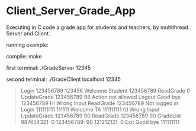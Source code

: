 # Client_Server_Grade_App
Executing in C code a grade app for students and teachers, by multithread Server and Client.

running example:

compile:
make

first terminal:
./GradeServer 12345

second terminal:
./GradeClient localhost 12345
> Login 123456789 123456
Welcome Student 123456789
> ReadGrade
0
> UpdateGrade 123456789 98
Action not allowed
> Logout
Good bye 123456789
> Hi
Wrong Input
> ReadGrade 123456789
Not logged in
> Login 111111111 111111
Welcome TA 111111111
> fd
Wrong Input
> UpdateGrade 123456789 90
> ReadGrade 123456789
90
> GradeList
987654321: 0
123456789: 90
121212121: 0
> Exit
Good bye 111111111
